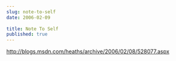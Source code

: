 ```yaml
---
slug: note-to-self
date: 2006-02-09
 
title: Note To Self
published: true
---
```

<a href="http://blogs.msdn.com/heaths/archive/2006/02/08/528077.aspx">http://blogs.msdn.com/heaths/archive/2006/02/08/528077.aspx</a>

